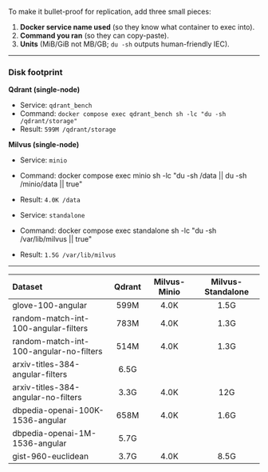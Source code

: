 To make it bullet-proof for replication, add three small pieces:

1. **Docker service name used** (so they know what container to exec into).
2. **Command you ran** (so they can copy-paste).
3. **Units** (MiB/GiB not MB/GB; `du -sh` outputs human-friendly IEC).

---

### Disk footprint

**Qdrant (single-node)**

* Service: `qdrant_bench`
* Command: `docker compose exec qdrant_bench sh -lc "du -sh /qdrant/storage"`
* Result: `599M /qdrant/storage`

**Milvus (single-node)**

* Service: `minio`

* Command: docker compose exec minio sh -lc "du -sh /data || du -sh /minio/data || true"

* Result: `4.0K /data`

* Service: `standalone`

* Command: docker compose exec standalone sh -lc "du -sh /var/lib/milvus || true"

* Result: `1.5G /var/lib/milvus`

---

| Dataset | Qdrant | Milvus-Minio | Milvus-Standalone |
|:--------|:------:|:------------:|:-----------------:|
| glove-100-angular                         | 599M | 4.0K | 1.5G |
| random-match-int-100-angular-filters      | 783M | 4.0K | 1.3G |
| random-match-int-100-angular-no-filters   | 514M | 4.0K | 1.3G |
| arxiv-titles-384-angular-filters          | 6.5G | | |
| arxiv-titles-384-angular-no-filters       | 3.3G | 4.0K | 12G |
| dbpedia-openai-100K-1536-angular          | 658M | 4.0K | 1.6G |
| dbpedia-openai-1M-1536-angular            | 5.7G | | |
| gist-960-euclidean                        | 3.7G | 4.0K | 8.5G |

